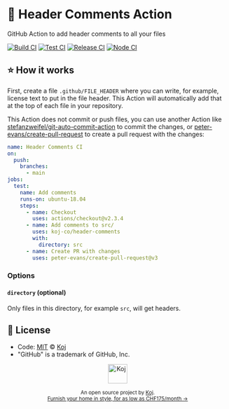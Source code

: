 # 📑 Header Comments Action

GitHub Action to add header comments to all your files

[![Build CI](https://github.com/koj-co/header-comments/workflows/Build%20CI/badge.svg)](https://github.com/koj-co/header-comments/actions?query=workflow%3A%22Build+CI%22)
[![Test CI](https://github.com/koj-co/header-comments/workflows/Test%20CI/badge.svg)](https://github.com/koj-co/header-comments/actions?query=workflow%3A%22Test+CI%22)
[![Release CI](https://github.com/koj-co/header-comments/workflows/Release%20CI/badge.svg)](https://github.com/koj-co/header-comments/actions?query=workflow%3A%22Release+CI%22)
[![Node CI](https://github.com/koj-co/header-comments/workflows/Node%20CI/badge.svg)](https://github.com/koj-co/header-comments/actions?query=workflow%3A%22Node+CI%22)

## ⭐ How it works

First, create a file `.github/FILE_HEADER` where you can write, for example, license text to put in the file header. This Action will automatically add that at the top of each file in your repository.

This Action does not commit or push files, you can use another Action like [stefanzweifel/git-auto-commit-action](https://github.com/stefanzweifel/git-auto-commit-action) to commit the changes, or [peter-evans/create-pull-request](https://github.com/peter-evans/create-pull-request) to create a pull request with the changes:

```yaml
name: Header Comments CI
on:
  push:
    branches:
      - main
jobs:
  test:
    name: Add comments
    runs-on: ubuntu-18.04
    steps:
      - name: Checkout
        uses: actions/checkout@v2.3.4
      - name: Add comments to src/
        uses: koj-co/header-comments
        with:
          directory: src
      - name: Create PR with changes
        uses: peter-evans/create-pull-request@v3
```

### Options

#### `directory` (optional)

Only files in this directory, for example `src`, will get headers.

## 📄 License

- Code: [MIT](./LICENSE) © [Koj](https://koj.co)
- "GitHub" is a trademark of GitHub, Inc.

<p align="center">
  <a href="https://koj.co">
    <img width="44" alt="Koj" src="https://kojcdn.com/v1598284251/website-v2/koj-github-footer_m089ze.svg">
  </a>
</p>
<p align="center">
  <sub>An open source project by <a href="https://koj.co">Koj</a>. <br> <a href="https://koj.co">Furnish your home in style, for as low as CHF175/month →</a></sub>
</p>
